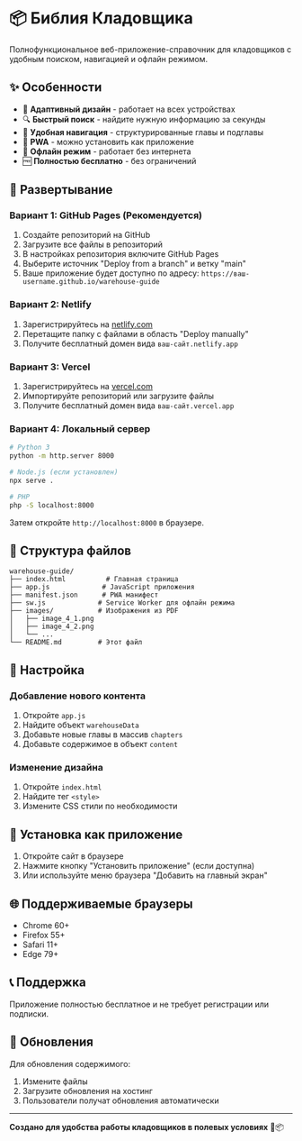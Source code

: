 # 📦 Библия Кладовщика

Полнофункциональное веб-приложение-справочник для кладовщиков с удобным поиском, навигацией и офлайн режимом.

## ✨ Особенности

- 📱 **Адаптивный дизайн** - работает на всех устройствах
- 🔍 **Быстрый поиск** - найдите нужную информацию за секунды
- 📖 **Удобная навигация** - структурированные главы и подглавы
- 🚀 **PWA** - можно установить как приложение
- 📶 **Офлайн режим** - работает без интернета
- 🆓 **Полностью бесплатно** - без ограничений

## 🚀 Развертывание

### Вариант 1: GitHub Pages (Рекомендуется)

1. Создайте репозиторий на GitHub
2. Загрузите все файлы в репозиторий
3. В настройках репозитория включите GitHub Pages
4. Выберите источник "Deploy from a branch" и ветку "main"
5. Ваше приложение будет доступно по адресу: `https://ваш-username.github.io/warehouse-guide`

### Вариант 2: Netlify

1. Зарегистрируйтесь на [netlify.com](https://netlify.com)
2. Перетащите папку с файлами в область "Deploy manually"
3. Получите бесплатный домен вида `ваш-сайт.netlify.app`

### Вариант 3: Vercel

1. Зарегистрируйтесь на [vercel.com](https://vercel.com)
2. Импортируйте репозиторий или загрузите файлы
3. Получите бесплатный домен вида `ваш-сайт.vercel.app`

### Вариант 4: Локальный сервер

```bash
# Python 3
python -m http.server 8000

# Node.js (если установлен)
npx serve .

# PHP
php -S localhost:8000
```

Затем откройте `http://localhost:8000` в браузере.

## 📁 Структура файлов

```
warehouse-guide/
├── index.html          # Главная страница
├── app.js             # JavaScript приложения
├── manifest.json      # PWA манифест
├── sw.js             # Service Worker для офлайн режима
├── images/           # Изображения из PDF
│   ├── image_4_1.png
│   ├── image_4_2.png
│   └── ...
└── README.md         # Этот файл
```

## 🔧 Настройка

### Добавление нового контента

1. Откройте `app.js`
2. Найдите объект `warehouseData`
3. Добавьте новые главы в массив `chapters`
4. Добавьте содержимое в объект `content`

### Изменение дизайна

1. Откройте `index.html`
2. Найдите тег `<style>`
3. Измените CSS стили по необходимости

## 📱 Установка как приложение

1. Откройте сайт в браузере
2. Нажмите кнопку "Установить приложение" (если доступна)
3. Или используйте меню браузера "Добавить на главный экран"

## 🌐 Поддерживаемые браузеры

- Chrome 60+
- Firefox 55+
- Safari 11+
- Edge 79+

## 📞 Поддержка

Приложение полностью бесплатное и не требует регистрации или подписки.

## 🔄 Обновления

Для обновления содержимого:
1. Измените файлы
2. Загрузите обновления на хостинг
3. Пользователи получат обновления автоматически

---

**Создано для удобства работы кладовщиков в полевых условиях** 🚛📦
